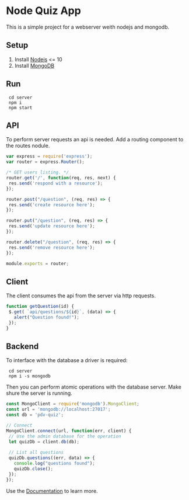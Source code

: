 # Node Quiz App
This is a simple project for a webserver weith nodejs and mongodb.

## Setup
1. Install [Nodejs](https://nodejs.org/en) <= 10 
2. Install [MongoDB](https://www.mongodb.com/download-center/community)

## Run
```
 cd server
 npm i
 npm start
 ```
 
 ## API
 To perform server requests an api is needed. Add a routing component to the routes nodule.
 
 ```javascript
var express = require('express');
var router = express.Router();

/* GET users listing. */
router.get('/', function(req, res, next) {
  res.send('respond with a resource');
});

router.post("/question", (req, res) => {
  res.send('create resource here');
});

router.put("/question", (req, res) => {
  res.send('update resource here');
});

router.delete("/question", (req, res) => {
  res.send('remove resource here');
});

module.exports = router;
```

## Client
The client consumes the api from the server via http requests.

 ```javascript
function getQuestion(id) {
  $.get( `api/questions/${id}`, (data) => {
    alert("Question found!");
  });
}

```


## Backend
To interface with the database a driver is required:
```
 cd server
 npm i -s mongodb
 ```
 
 Then you can perform atomic operations with the database server. Make shure the server is running.
 
 ```javascript
 const MongoClient = require('mongodb').MongoClient;
const url = 'mongodb://localhost:27017';
const db = 'pdv-quiz';

// Connect
MongoClient.connect(url, function(err, client) {
  // Use the admin database for the operation
  let quizDb = client.db(db);
  
  // List all questions
  quizDb.questions((err, data) => {
    console.log("questions found");
    quizDb.close();
  });
});
```
Use the [Documentation](https://mongodb.github.io/node-mongodb-native/3.2/api) to learn more.
